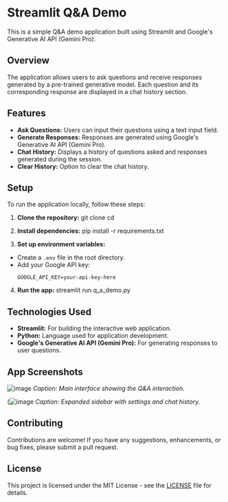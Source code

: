 # Streamlit Q&A Demo

This is a simple Q&A demo application built using Streamlit and Google's Generative AI API (Gemini Pro).

## Overview

The application allows users to ask questions and receive responses generated by a pre-trained generative model. Each question and its corresponding response are displayed in a chat history section.

## Features

- **Ask Questions:** Users can input their questions using a text input field.
- **Generate Responses:** Responses are generated using Google's Generative AI API (Gemini Pro).
- **Chat History:** Displays a history of questions asked and responses generated during the session.
- **Clear History:** Option to clear the chat history.

## Setup

To run the application locally, follow these steps:

1. **Clone the repository:**
   git clone <repository-url>
   cd <repository-folder>

2. **Install dependencies:**
    pip install -r requirements.txt

3. **Set up environment variables:**
- Create a `.env` file in the root directory.
- Add your Google API key:
  ```
  GOOGLE_API_KEY=your-api-key-here
  ```

4. **Run the app:**
  streamlit run q_a_demo.py

## Technologies Used

- **Streamlit:** For building the interactive web application.
- **Python:** Language used for application development.
- **Google's Generative AI API (Gemini Pro):** For generating responses to user questions.

## App Screenshots

![image](https://github.com/Subhradyuti/Q-A-Demo-with-Gemini/assets/133640355/1c7104ae-0e7c-484a-bc92-791f4f895a9a)
*Caption: Main interface showing the Q&A interaction.*

(![image](https://github.com/Subhradyuti/Q-A-Demo-with-Gemini/assets/133640355/2ecbb891-d9dc-448c-bbe5-1af1061594c5)
*Caption: Expanded sidebar with settings and chat history.*

## Contributing

Contributions are welcome! If you have any suggestions, enhancements, or bug fixes, please submit a pull request.

## License

This project is licensed under the MIT License - see the [LICENSE](LICENSE) file for details.

